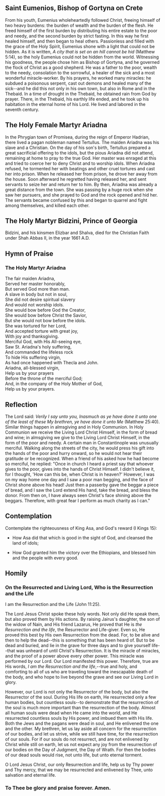 ## Saint Eumenios, Bishop of Gortyna on Crete

From his youth, Eumenius wholeheartedly followed Christ, freeing himself of two heavy burdens: the burden of wealth and the burden of the flesh. He freed himself of the first burden by distributing his entire estate to the poor and needy, and the second burden by strict fasting. In this way he first healed himself, and then began to heal others. Passionless and filled with the grace of the Holy Spirit, Eumenius shone with a light that could not be hidden. As it is written, *A city that is set on an hill cannot be hid* (Matthew 5:14), so the holy Eumenius could not be hidden from the world. Witnessing his goodness, the people chose him as Bishop of Gortyna, and he governed the flock of Christ as a good shepherd. He was a father to the poor, wealth to the needy, consolation to the sorrowful, a healer of the sick and a most wonderful miracle-worker. By his prayers, he worked many miracles: he subdued a poisonous serpent, cast out demons and healed many of the sick--and he did this not only in his own town, but also in Rome and in the Thebaid. In a time of drought in the Thebaid, he obtained rain from God by prayer. There, in the Thebaid, his earthly life ended, and he took up his habitation in the eternal home of his Lord. He lived and labored in the seventh century.

## The Holy Female Martyr Ariadna

In the Phrygian town of Promisea, during the reign of Emperor Hadrian, there lived a pagan nobleman named Tertullus. The maiden Ariadna was his slave and a Christian. On the day of his son's birth, Tertullus prepared a great sacrificial offering to the idols, but the pious Ariadna did not attend, remaining at home to pray to the true God. Her master was enraged at this and tried to coerce her to deny Christ and to worship idols. When Ariadna refused, he tormented her with beatings and other cruel tortures and cast her into prison. When he released her from prison, he drove her away from the house. Soon afterward he regretted having released her, and sent servants to seize her and return her to him. By then, Ariadna was already a great distance from the town. She was passing by a huge rock when she saw her pursuers, and she prayed to God and the rock opened and hid her. The servants became confused by this and began to quarrel and fight among themselves, and killed each other.

## The Holy Martyr Bidzini, Prince of Georgia

Bidzini, and his kinsmen Elizbar and Shalva, died for the Christian Faith under Shah Abbas II, in the year 1661 A.D.

## Hymn of Praise

### The Holy Martyr Ariadna

The fair maiden Ariadna,  
Served her master honorably,  
But served God more than man.  
A slave in body but not in soul,  
She did not desire spiritual slavery  
And would not worship idols.  
She would bow before God the Creator,  
She would bow before Christ the Savior,  
But she would not bow before the idols.  
She was tortured for her Lord,  
And accepted torture with great joy,  
With joy and thanksgiving.  
Merciful God, with His All-seeing eye,  
Saw St. Ariadna's holy suffering,  
And commanded the lifeless rock  
To hide His suffering virgin,  
As had once happened with Thecla and John.  
Ariadna, all-blessed virgin,  
Help us by your prayers  
Before the throne of the merciful God;  
And, in the company of the Holy Mother of God,  
Help us by your prayers.

## Reflection

The Lord said: *Verily I say unto you, Inasmuch as ye have done it unto one of the least of these My brethren, ye have done it unto Me* (Matthew 25:40). Similar things happen in almsgiving and in Holy Communion. In Holy Communion we receive the Living Lord Christ Himself, in the form of bread and wine; in almsgiving we give to the Living Lord Christ Himself, in the form of the poor and needy. A certain man in Constantinople was unusually merciful. Walking along the streets of the city, he would press his gift into the hands of the poor and hurry onward, so he would not hear their gratitude or be recognized. When a friend of his asked how he had become so merciful, he replied: "Once in church I heard a priest say that whoever gives to the poor, gives into the hands of Christ Himself. I didn't believe it, for I thought, 'How can this be, when Christ is in heaven?' However, I was on my way home one day and I saw a poor man begging, and the face of Christ shone above his head! Just then a passerby gave the beggar a piece of bread, and I saw the Lord extend His hand, take the bread, and bless the donor. From then on, I have always seen Christ's face shining above the beggars. Therefore, with great fear I perform as much charity as I can."

## Contemplation

Contemplate the righteousness of King Asa, and God's reward (I Kings 15):

- How Asa did that which is good in the sight of God, and cleansed the land of idols;

- How God granted him the victory over the Ethiopians, and blessed him and the people with every good.

## Homily

### On the Resurrected and Living Lord, Who is the Resurrection and the Life

I am the Resurrection and the Life (John 11:25).

The Lord Jesus Christ spoke these holy words. Not only did He speak them, but also proved them by His actions. By raising Jairus's daughter, the son of the widow of Nain, and His friend Lazarus, He proved that He is *the Resurrection and the life*, the Resurrector and Life-giver. Even so, He proved this best by His own Resurrection from the dead. For, to be alive and then to help the dead--this is something that has been heard of. But to be dead and buried, and lie in the grave for three days and to give yourself life--that was unheard of until Christ's Resurrection. It is the miracle of miracles, and the proof of a power above every other power. This miracle was performed by our Lord. Our Lord manifested this power. Therefore, true are His words, *I am the Resurrection and the life*,--true and holy, and comforting to all of us who are traveling toward the inescapable death of the body, and who hope to live beyond the grave and see our Living Lord in glory.

However, our Lord is not only the Resurrector of the body, but also the Resurrector of the soul. During His life on earth, He resurrected only a few human bodies, but countless souls--to demonstrate that the resurrection of the soul is much more important than the resurrection of the body. Almost all human souls were dead when He came into the world, and He resurrected countless souls by His power, and imbued them with His life. Both the Jews and the pagans were dead in soul, and He enlivened the one and the other. My brethren, let us lay aside all concern for the resurrection of our bodies, and let us strive, while we still have time, for the resurrection of our souls. For if our souls do not resurrect, and are not enlivened by Christ while still on earth, let us not expect any joy from the resurrection of our bodies on the Day of Judgment, the Day of Wrath. For then the bodies of our dead souls would rise, not unto life, but unto eternal torment.

O Lord Jesus Christ, our only Resurrection and life, help us by Thy power and Thy mercy, that we may be resurrected and enlivened by Thee, unto salvation and eternal life.

### To Thee be glory and praise forever. Amen.  
